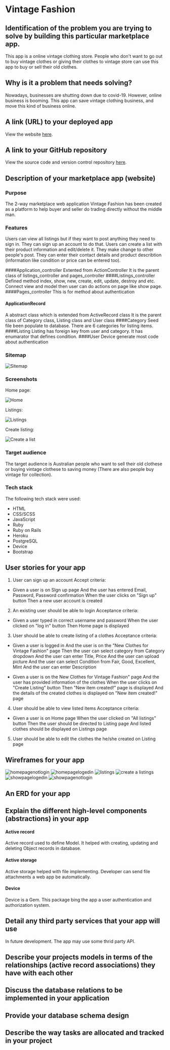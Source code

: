 
# Vintage Fashion

## Identification of the problem you are trying to solve by building this particular marketplace app.

This app is a online vintage clothing store. People who don't want to go out to buy vintage clothes or giving their clothes to vintage store can use this app to buy or sell their old clothes.

## Why is it a problem that needs solving?

Nowadays, businesses are shutting down due to covid-19. However, online business is booming. This app can save vintage clothing business, and move this kind of business online. 

## A link (URL) to your deployed app

View the website [here](https://vintage-fashion.herokuapp.com/).

## A link to your GitHub repository

View the source code and version control repository [here](https://github.com/xinyirachel/VintageFashion).

## Description of your marketplace app (website)

### Purpose

The 2-way marketplace web application Vintage Fashion has been created as a platform to help buyer and seller do trading directly without the middle man.

### Features
Users can view all listings but if they want to post anything they need to sign in. They can sign up an account to do that. Users can create a list with their product information and edit/delete it. They make change to other people's post. They can enter their contact details and product describtion (information like condition or price can be entered too). 

####Application_controller
Extented from ActionController
It is the parent class of listings_controller and pages_controller
####Listings_controller
Defined method index, show, new, create, edit, update, destroy and etc. Connect view and model then user can do actions on page like show page.
####Pages_controller
This is for method about authentication
#### ApplicationRecord
A abstract class which is extended from ActiveRecord class
It is the parent class of Category class, Listing class and User class
####Category
Seed file been populate to database. There are 6 categories for listing items.
####Listing
 Listing has foreign key from user and category. It has enumarator that defines condition.
####User
Device generate most code about authentication

### Sitemap

![Sitemap](/docs/sitemap.jpg)

### Screenshots

Home page:

![Home](/docs/homepage.png)

Listings:

![Listings](/docs/listings.png)

Create listing:

![Create a list](/docs/createalist.png)

### Target audience
The target audience is Australian people who want to sell their old clothese or buying vintage clothese to saving money (There are also people buy vintage for collection).

### Tech stack
The following tech stack were used:
- HTML
- CSS/SCSS
- JavaScript
- Ruby
- Ruby on Rails
- Heroku
- PostgreSQL
- Device 
- Bootstrap

## User stories for your app
1. User can sign up an account
Accept criteria:
* Given a user is on SIgn up page
   And the user has entered Email, Password, Password confirmation
   When the user clicks on "Sign up" button
   Then a new user account is created
   
2. An existing user should be able to login 
Acceptance criteria:
*	Given a user typed in correct username and password
	When the user clicked on "log in" button
	Then Home page is displayed

3. User should be able to create listing of a clothes
Acceptance criteria:
*	Given a user is logged in
	And the user is on the "New Clothes for Vintage Fashion" page
	Then the user can select category from Category dropdown 
	And the user can enter Title, Price
	And the user can upload picture
	And the user can select Condition from Fair, Good, Excellent, Mint
	And the user can enter Description
	
*	Given a user is on the New Clothes for Vintage Fashion" page
	And the user has provided information of the clothes
	When the user clicks on "Create Listing" button
	Then "New item created!" page is displayed
	And the details of the created clothes is displayed on "New item created!" page

4. User should be able to view listed items
Acceptance criteria:
*	Given a user is on Home page
	When the user clicked on "All listings" button
	Then the user should be directed to Listing page
	And listed clothes should be displayed on Listings page

5. User should be able to edit the clothes the he/she created on Listing page

## Wireframes for your app
![homepagenotlogin](/docs/3.png)
![homepagelogedin](/docs/4.png)
![listings](/docs/1.png)
![create a listings](/docs/2.png)
![showpagelogedin](/docs/5.png)
![showpagenotlogin](/docs/6.png)


## An ERD for your app

## Explain the different high-level components (abstractions) in your app
#### Active record
 Active record used to define Model. It helped with creating, updating and deleting Object records in database.
#### Active storage
Active storage helped with file implementing.  Developer can send file attachments a web app be automatically.
#### Device
Device is a Gem. This package bing the app a user authentication and authorization system.


## Detail any third party services that your app will use
In future development. The app may use some thrid party API.

## Describe your projects models in terms of the relationships (active record associations) they have with each other


## Discuss the database relations to be implemented in your application

## Provide your database schema design

## Describe the way tasks are allocated and tracked in your project

